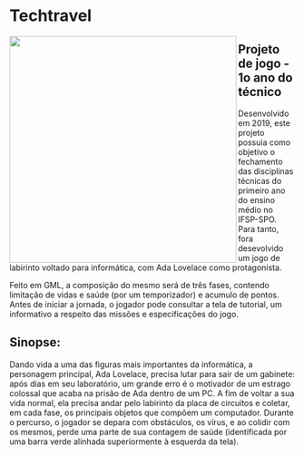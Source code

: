# Techtravel

<img width="400px" align="left" src="https://imgur.com/5sN4CFU" />

<h2>Projeto de jogo - 1o ano do técnico</h2>

Desenvolvido em 2019, este projeto possuia como objetivo o fechamento das disciplinas técnicas do primeiro ano do ensino médio no IFSP-SPO. 
Para tanto, fora desevolvido um jogo de labirinto voltado para informática, com Ada Lovelace como protagonista.
<p> Feito em GML, a composição do mesmo será de três fases, contendo limitação de vidas e saúde (por um temporizador) e acumulo de pontos. Antes de iniciar a jornada, o jogador pode consultar a tela de tutorial, um informativo a respeito das missões e especificações do jogo.  <p/>


<h2>Sinopse:</h2>
<p>Dando vida a uma das figuras mais importantes da informática, a personagem principal, Ada Lovelace, precisa lutar para sair de um gabinete: após dias em seu laboratório, um grande erro é o motivador de um estrago colossal que acaba na prisão de Ada dentro de um PC.
A fim de voltar a sua vida normal, ela precisa andar pelo labirinto da placa de circuitos e coletar, em cada fase, os principais objetos que compõem um computador. Durante o percurso, o jogador se depara com obstáculos, os vírus, e ao colidir com os mesmos, perde uma parte de sua contagem de saúde (identificada por uma barra verde alinhada superiormente à esquerda da tela).</p>


